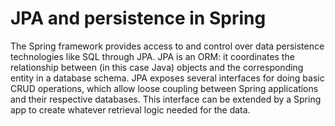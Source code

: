 # JPA and persistence in Spring

The Spring framework provides access to and control over data persistence technologies like SQL through JPA. JPA is an ORM: it coordinates the relationship between (in this case Java) objects and the corresponding entity in a database schema. JPA exposes several interfaces for doing basic CRUD operations, which allow loose coupling between Spring applications and their respective databases. This interface can be extended by a Spring app to create whatever retrieval logic needed for the data.